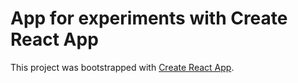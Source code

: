 # App for experiments with Create React App

This project was bootstrapped with [Create React App](https://github.com/facebook/create-react-app).

